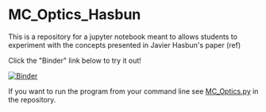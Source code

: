 # MC_Optics_Hasbun

This is a repository for a jupyter notebook meant to allows students to experiment with the concepts presented in Javier Hasbun's paper (ref)

Click the "Binder" link below to try it out!

[![Binder](https://mybinder.org/badge.svg)](https://mybinder.org/v2/gh/sspickle/MC_Optics_Hasbun/master?filepath=MC_Optics.ipynb)

If you want to run the program from your command line see [MC_Optics.py](MC_Optics.py) in the repository.

